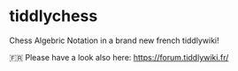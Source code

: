 # tiddlychess
Chess Algebric Notation in a brand new french tiddlywiki!



🇫🇷 Please have a look also here: https://forum.tiddlywiki.fr/
